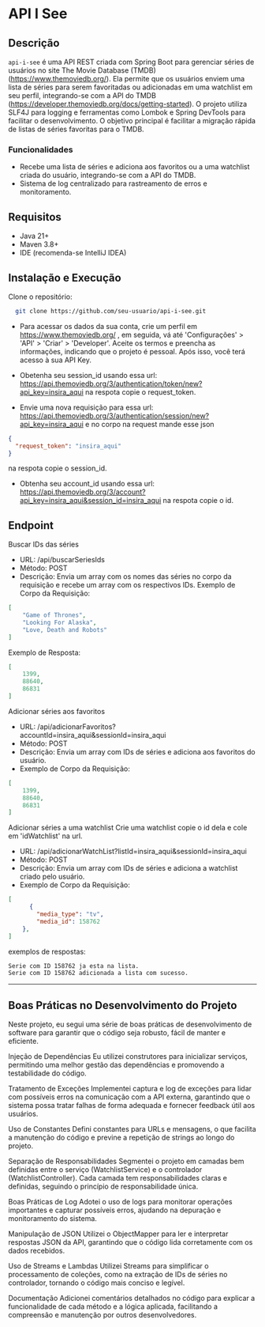 # API I See

## Descrição
`api-i-see` é uma API REST criada com Spring Boot para gerenciar séries de usuários no site The Movie Database (TMDB) (https://www.themoviedb.org/). Ela permite que os usuários enviem uma lista de séries para serem favoritadas ou adicionadas em uma watchlist em seu perfil, integrando-se com a API do TMDB (https://developer.themoviedb.org/docs/getting-started). O projeto utiliza SLF4J para logging e ferramentas como Lombok e Spring DevTools para facilitar o desenvolvimento. O objetivo principal é facilitar a migração rápida de listas de séries favoritas para o TMDB.

### Funcionalidades
- Recebe uma lista de séries e adiciona aos favoritos ou a uma watchlist criada do usuário, integrando-se com a API do TMDB.
- Sistema de log centralizado para rastreamento de erros e monitoramento.

## Requisitos
- Java 21+
- Maven 3.8+
- IDE (recomenda-se IntelliJ IDEA)

## Instalação e Execução
Clone o repositório:
```bash
  git clone https://github.com/seu-usuario/api-i-see.git
```
- Para acessar os dados da sua conta, crie um perfil em https://www.themoviedb.org/ , em seguida, vá até 'Configurações' > 'API' > 'Criar' > 'Developer'. Aceite os termos e preencha as informações, indicando que o projeto é pessoal. Após isso, você terá acesso à sua API Key.

- Obetenha seu session_id usando essa url: https://api.themoviedb.org/3/authentication/token/new?api_key=insira_aqui
na respota copie o request_token.
- Envie uma nova requisição para essa url: https://api.themoviedb.org/3/authentication/session/new?api_key=insira_aqui
e no corpo na request mande esse json
```json
{
  "request_token": "insira_aqui"
}
```
na respota copie o session_id.

- Obtenha seu account_id usando essa url: https://api.themoviedb.org/3/account?api_key=insira_aqui&session_id=insira_aqui
 na respota copie o id.

## Endpoint
Buscar IDs das séries
- URL: /api/buscarSeriesIds
- Método: POST
- Descrição: Envia um array com os nomes das séries no corpo da requisição e recebe um array com os respectivos IDs.
Exemplo de Corpo da Requisição:
```json
[
    "Game of Thrones",
    "Looking For Alaska",
    "Love, Death and Robots"
]
```
Exemplo de Resposta:
```json
[
    1399,
    88640,
    86831
]
```

Adicionar séries aos favoritos
- URL: /api/adicionarFavoritos?accountId=insira_aqui&sessionId=insira_aqui
- Método: POST
- Descrição: Envia um array com IDs de séries e adiciona aos favoritos do usuário.
- Exemplo de Corpo da Requisição:
```json
[
    1399,
    88640,
    86831
]
```

Adicionar séries a uma watchlist
Crie uma watchlist copie o id dela e cole em 'idWatchlist' na url.
- URL: /api/adicionarWatchList?listId=insira_aqui&sessionId=insira_aqui
- Método: POST
- Descrição: Envia um array com IDs de séries e adiciona a watchlist criado pelo usuário.
- Exemplo de Corpo da Requisição:
```json
[
      {
        "media_type": "tv",
        "media_id": 158762
    },
]
```

exemplos de respostas:
```txt
Serie com ID 158762 ja esta na lista.
Serie com ID 158762 adicionada a lista com sucesso.
```

--------------------------------------------------------------------------------------------

## Boas Práticas no Desenvolvimento do Projeto
Neste projeto, eu segui uma série de boas práticas de desenvolvimento de software para garantir que o código seja robusto, fácil de manter e eficiente.

Injeção de Dependências
Eu utilizei construtores para inicializar serviços, permitindo uma melhor gestão das dependências e promovendo a testabilidade do código.

Tratamento de Exceções
Implementei captura e log de exceções para lidar com possíveis erros na comunicação com a API externa, garantindo que o sistema possa tratar falhas de forma adequada e fornecer feedback útil aos usuários.

Uso de Constantes
Defini constantes para URLs e mensagens, o que facilita a manutenção do código e previne a repetição de strings ao longo do projeto.

Separação de Responsabilidades
Segmentei o projeto em camadas bem definidas entre o serviço (WatchlistService) e o controlador (WatchlistController). Cada camada tem responsabilidades claras e definidas, seguindo o princípio de responsabilidade única.

Boas Práticas de Log
Adotei o uso de logs para monitorar operações importantes e capturar possíveis erros, ajudando na depuração e monitoramento do sistema.

Manipulação de JSON
Utilizei o ObjectMapper para ler e interpretar respostas JSON da API, garantindo que o código lida corretamente com os dados recebidos.

Uso de Streams e Lambdas
Utilizei Streams para simplificar o processamento de coleções, como na extração de IDs de séries no controlador, tornando o código mais conciso e legível.

Documentação
Adicionei comentários detalhados no código para explicar a funcionalidade de cada método e a lógica aplicada, facilitando a compreensão e manutenção por outros desenvolvedores.
